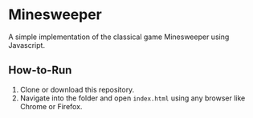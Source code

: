 # Minesweeper
A simple implementation of the classical game Minesweeper using Javascript.

## How-to-Run
1. Clone or download this repository.
2. Navigate into the folder and open `index.html` using any browser like Chrome or Firefox.